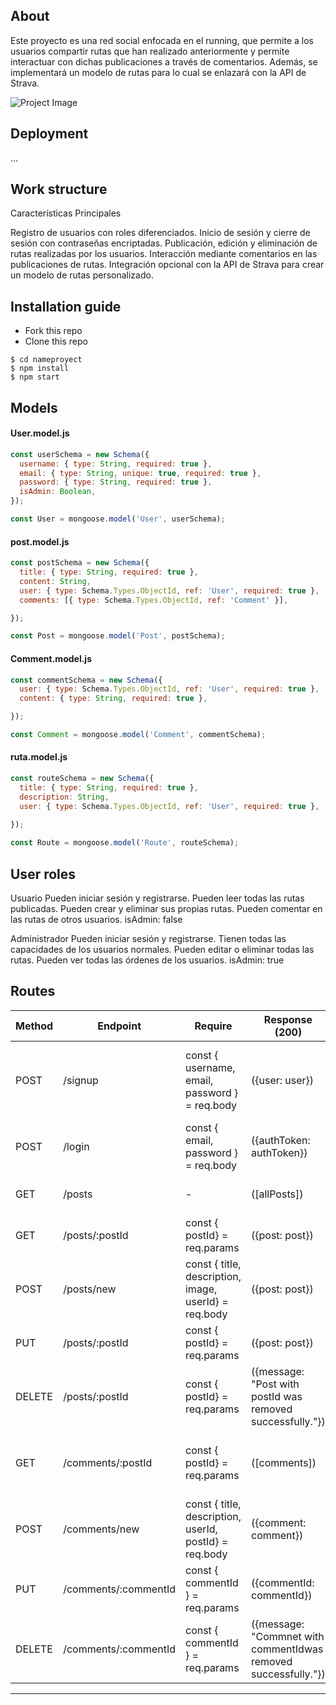 
## About
Este proyecto es una red social enfocada en el running, que permite a los usuarios compartir rutas que han realizado anteriormente y permite interactuar con dichas publicaciones a través de comentarios. Además, se implementará un modelo de rutas para lo cual se enlazará con la API de Strava.

  

![Project Image](.... "Project Image")

## Deployment
...

## Work structure
Características Principales

Registro de usuarios con roles diferenciados.
Inicio de sesión y cierre de sesión con contraseñas encriptadas.
Publicación, edición y eliminación de rutas realizadas por los usuarios.
Interacción mediante comentarios en las publicaciones de rutas.
Integración opcional con la API de Strava para crear un modelo de rutas personalizado.

## Installation guide
- Fork this repo
- Clone this repo 

```shell
$ cd nameproyect
$ npm install
$ npm start
```

## Models
#### User.model.js
```js
const userSchema = new Schema({
  username: { type: String, required: true },
  email: { type: String, unique: true, required: true },
  password: { type: String, required: true },
  isAdmin: Boolean,
});

const User = mongoose.model('User', userSchema);

``` 
#### post.model.js
```js
const postSchema = new Schema({
  title: { type: String, required: true },
  content: String,
  user: { type: Schema.Types.ObjectId, ref: 'User', required: true },
  comments: [{ type: Schema.Types.ObjectId, ref: 'Comment' }],

});

const Post = mongoose.model('Post', postSchema);

```
#### Comment.model.js
```js
const commentSchema = new Schema({
  user: { type: Schema.Types.ObjectId, ref: 'User', required: true },
  content: { type: String, required: true },

});

const Comment = mongoose.model('Comment', commentSchema);

```
#### ruta.model.js
```js
const routeSchema = new Schema({
  title: { type: String, required: true },
  description: String,
  user: { type: Schema.Types.ObjectId, ref: 'User', required: true },
 
});

const Route = mongoose.model('Route', routeSchema);


```
## User roles
 Usuario
  Pueden iniciar sesión y registrarse.
  Pueden leer todas las rutas publicadas.
  Pueden crear y eliminar sus propias rutas.
  Pueden comentar en las rutas de otros usuarios.
  isAdmin: false

Administrador
  Pueden iniciar sesión y registrarse.
  Tienen todas las capacidades de los usuarios normales.
  Pueden editar o eliminar todas las rutas.
  Pueden ver todas las órdenes de los usuarios.
  isAdmin: true

## Routes
|Method|Endpoint|Require                                               |Response (200)                                                    |Action                                                            |
|------|--------|------------------------------------------------------|------------------------------------------------------------------|------------------------------------------------------------------|
|POST  |/signup |const { username, email, password } = req.body        |({user: user})                                                |Registers the user in the database and returns the logged in user.|
|POST  |	/login |const { email, password } = req.body                  |({authToken: authToken})                                      |Logs in a user already registered.                                |
|GET   |/posts  |-                                                     |([allPosts])                                                  |Returns an array with posts                                       |
|GET   |/posts/:postId|const { postId} = req.params                          |({post: post})                                                |Returns a post                                                    |
|POST  |/posts/new|const { title, description, image, userId} = req.body |({post: post})                                                |Saves the post in the database                                    |
|PUT   |/posts/:postId|const { postId} = req.params                          |({post: post})                                                |Updates the post in the database                                  |
|DELETE|/posts/:postId|const { postId} = req.params                          |({message: "Post with postId was removed successfully."})     |Removes the post from the database                                |
|GET   |/comments/:postId|const { postId} = req.params                          |([comments])                                                  |Returns an array with all the comments of a post                  |
|POST  |/comments/new|const { title, description, userId, postId} = req.body|({comment: comment})                                          |Saves the comment in the database                                 |
|PUT   |/comments/:commentId|const { commentId } = req.params                      |({commentId: commentId})                                      |Updates the commentIdin the database                              |
|DELETE|/comments/:commentId|const { commentId } = req.params                      |({message: "Commnet with commentIdwas removed successfully."})|Removes the comment from the database                             |

---

